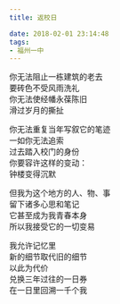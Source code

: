 ```yaml
---
title: 返校日

date: 2018-02-01 23:14:48
tags:
- 福州一中
---
```

你无法阻止一栋建筑的老去\
要砖色不受风雨洗礼\
你无法使经幡永葆陈旧\
滑过岁月的撕扯

你无法重复当年写叙它的笔迹\
一如你无法追索\
过去踏入校门的身份\
你要容许这样的变动：\
钟楼变得沉默

但我为这个地方的人、物、事\
留下诸多心思和笔记\
它甚至成为我青春本身\
所以我接受它的一切变易

我允许记忆里\
新的细节取代旧的细节\
以此为代价\
兑换三年过往的一日券\
在一日里回溯一千个我
